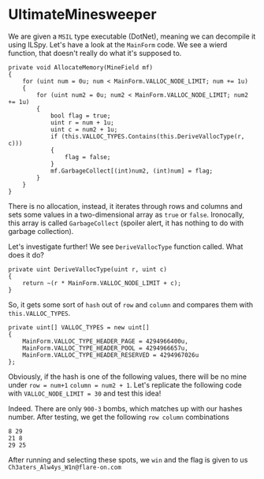 # UltimateMinesweeper

We are given a `MSIL` type executable (DotNet), meaning we can decompile it using ILSpy. 
Let's have a look at the `MainForm` code. 
We see a wierd function, that doesn't really do what it's supposed to.

```
private void AllocateMemory(MineField mf)
{
	for (uint num = 0u; num < MainForm.VALLOC_NODE_LIMIT; num += 1u)
	{
		for (uint num2 = 0u; num2 < MainForm.VALLOC_NODE_LIMIT; num2 += 1u)
		{
			bool flag = true;
			uint r = num + 1u;
			uint c = num2 + 1u;
			if (this.VALLOC_TYPES.Contains(this.DeriveVallocType(r, c)))
			{
				flag = false;
			}
			mf.GarbageCollect[(int)num2, (int)num] = flag;
		}
	}
}
``` 
There is no allocation, instead, it iterates through rows and columns and sets some values in a two-dimensional array as `true` or `false`. Ironocally, this array is called `GarbageCollect` (spoiler alert, it has nothing to do with garbage collection).

Let's investigate further! We see `DeriveVallocType` function called. What does it do?

```
private uint DeriveVallocType(uint r, uint c)
{
	return ~(r * MainForm.VALLOC_NODE_LIMIT + c);
}
```

So, it gets some sort of `hash` out of `row` and `column` and compares them with `this.VALLOC_TYPES`.

```
private uint[] VALLOC_TYPES = new uint[]
{
	MainForm.VALLOC_TYPE_HEADER_PAGE = 4294966400u,
	MainForm.VALLOC_TYPE_HEADER_POOL = 4294966657u,
	MainForm.VALLOC_TYPE_HEADER_RESERVED = 4294967026u
};
```

Obviously, if the hash is one of the following values, there will be no mine under `row = num+1` `column = num2 + 1`.
Let's replicate the following code with `VALLOC_NODE_LIMIT = 30` and test this idea!

Indeed. There are only `900-3` bombs, which matches up with our hashes number. 
After testing, we get the following `row column` combinations

```
8 29
21 8
29 25
```

After running and selecting these spots, we `win` and the flag is given to us `Ch3aters_Alw4ys_W1n@flare-on.com`


